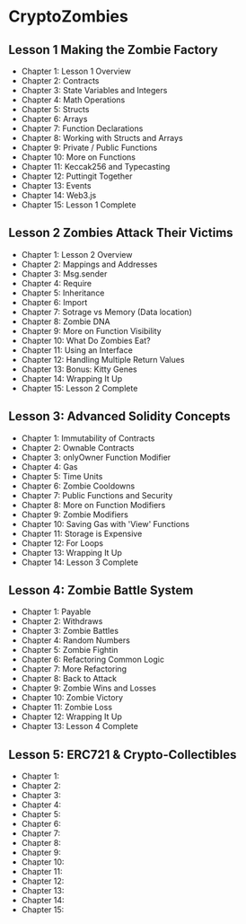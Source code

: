 # CryptoZombies

## Lesson 1 Making the Zombie Factory
+ Chapter 1: Lesson 1 Overview
+ Chapter 2: Contracts
+ Chapter 3: State Variables and Integers
+ Chapter 4: Math Operations
+ Chapter 5: Structs
+ Chapter 6: Arrays
+ Chapter 7: Function Declarations
+ Chapter 8: Working with Structs and Arrays
+ Chapter 9: Private / Public Functions
+ Chapter 10: More on Functions
+ Chapter 11: Keccak256 and Typecasting
+ Chapter 12: Puttingit Together
+ Chapter 13: Events
+ Chapter 14: Web3.js
+ Chapter 15: Lesson 1 Complete

## Lesson 2 Zombies Attack Their Victims
+ Chapter 1: Lesson 2 Overview
+ Chapter 2: Mappings and Addresses
+ Chapter 3: Msg.sender
+ Chapter 4: Require
+ Chapter 5: Inheritance
+ Chapter 6: Import
+ Chapter 7: Sotrage vs Memory (Data location)
+ Chapter 8: Zombie DNA
+ Chapter 9: More on Function Visibility
+ Chapter 10: What Do Zombies Eat?
+ Chapter 11: Using an Interface
+ Chapter 12: Handling Multiple Return Values
+ Chapter 13: Bonus: Kitty Genes
+ Chapter 14: Wrapping It Up
+ Chapter 15: Lesson 2 Complete

## Lesson 3: Advanced Solidity Concepts
+ Chapter 1: Immutability of Contracts
+ Chapter 2: Ownable Contracts
+ Chapter 3: onlyOwner Function Modifier
+ Chapter 4: Gas
+ Chapter 5: Time Units
+ Chapter 6: Zombie Cooldowns
+ Chapter 7: Public Functions and Security
+ Chapter 8: More on Function Modifiers
+ Chapter 9: Zombie Modifiers
+ Chapter 10: Saving Gas with 'View' Functions
+ Chapter 11: Storage is Expensive
+ Chapter 12: For Loops
+ Chapter 13: Wrapping It Up
+ Chapter 14: Lesson 3 Complete

## Lesson 4: Zombie Battle System
+ Chapter 1: Payable
+ Chapter 2: Withdraws
+ Chapter 3: Zombie Battles
+ Chapter 4: Random Numbers 
+ Chapter 5: Zombie Fightin
+ Chapter 6: Refactoring Common Logic
+ Chapter 7: More Refactoring
+ Chapter 8: Back to Attack
+ Chapter 9: Zombie Wins and Losses
+ Chapter 10: Zombie Victory
+ Chapter 11: Zombie Loss
+ Chapter 12: Wrapping It Up
+ Chapter 13: Lesson 4 Complete

## Lesson 5: ERC721 & Crypto-Collectibles
+ Chapter 1: 
+ Chapter 2: 
+ Chapter 3:  
+ Chapter 4:   
+ Chapter 5:  
+ Chapter 6: 
+ Chapter 7: 
+ Chapter 8:
+ Chapter 9:
+ Chapter 10:
+ Chapter 11:
+ Chapter 12:
+ Chapter 13:
+ Chapter 14: 
+ Chapter 15: 
